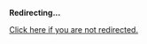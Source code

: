 <!DOCTYPE html>
<html>
<head>
<title>Redirecting...</title>
<link rel="canonical" href="http://mstksg.github.com/inCode/entry/entropy-and-entropic-forces.md"/>
<meta http-equiv="content-type" content="text/html; charset=utf-8" />
<meta http-equiv="refresh" content="0; url=#{destination_path}" />
</head>
<body>
  <p><strong>Redirecting...</strong></p>
  <p><a href='http://mstksg.github.com/inCode/entry/entropy-and-entropic-forces.md'>Click here if you are not redirected.</a></p>
  <script>
    document.location.href = "http://mstksg.github.com/inCode/entry/entropy-and-entropic-forces.md";
  </script>
</body>
</html>
